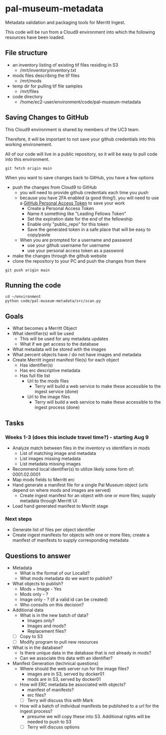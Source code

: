 # pal-museum-metadata
Metadata validation and packaging tools for Merritt Ingest.

This code will be run from a Cloud9 environment into which the following resources have been loaded.

## File structure
- an inventory listing of existing tif files residing in S3
  - /mrt/inventory/inventory.txt
- mods files describing the tif files
  - /mrt/mods
- temp dir for pulling tif file samples
  - /mrt/files
- code directory
  - /home/ec2-user/environment/code/pal-museum-metadata

## Saving Changes to GitHub

This Cloud9 environment is shared by members of the UC3 team.

Therefore, it will be important to not save your github credentials into this working environement.

All of our code will live in a public repository, so it will be easy to pull code into this environment.

```
git fetch origin main
```

When you want to save changes back to GitHub, you have a few options
- push the changes from Cloud9 to GitHub
  - you will need to provide github credentials each time you push
  - because you have 2FA enabled (a good thing!), you will need to use a [GitHub Personal Access Token](https://docs.github.com/en/authentication/keeping-your-account-and-data-secure/creating-a-personal-access-token) to save your work
    - Create a Personal Access Token
    - Name it something like "Leading Fellows Token"
    - Set the expiration date for the end of the fellowship
    - Enable only "public_repo" for this token
    - Save the generated token in a safe place that will be easy to copy/paste
  - When you are prompted for a username and password
    - use your github username for username
    - use your personal access token as a password
- make the changes through the github website
- clone the repository to your PC and push the changes from there

```
git push origin main
```

## Running the code
```
cd ~/environment
python code/pal-museum-metadata/src/scan.py 
```

## Goals
- What becomes a Merritt Object
- What identifier(s) will be used
  - This will be used for any metadata updates 
  - What if we get access to the database
- What metadata will be stored with the images
- What percent objects have / do not have images and metadata
- Create Merritt ingest manifest file(s) for each object
  - Has identifier(s)
  - Has erc descriptive metadata
  - Has full file list
    - Url to the mods files
      - Terry will build a web service to make these accessible to the ingest service (done)
    - Url to the image files
      - Terry will build a web service to make these accessible to the ingest process (done)

## Tasks

### Weeks 1-3 (does this include travel time?) - starting Aug 9
- Analyze match between files in the inventory vs identifiers in mods
  - List of matching image and metadata
  - List images missing metadata
  - List metadata missing images
- Recommend local identifier(s) to utilize likely some form of: 0001.02.0001
- Map mods fields to Merritt erc
- Hand generate a manifest file for a single Pal Museum object (urls depend on where mods and images are served)
  - Create ingest manifest for an object with one or more files; supply metadata through Merritt UI
- Load hand generated manifest to Merritt stage

### Next steps
- Generate list of files per object identifier
- Create ingest manifests for objects with one or more files; create a manifest of manifests to supply corresponding metadata


## Questions to answer
- Metadata
  - What is the format of our LocalId?
  - What mods metadata do we want to publish?
- What objects to publish?
  - Mods + Image - Yes
  - Mods only - ?
  - Image only - ? (if a valid id can be created)
  - Who consults on this decision?
- Additional data
  - What is in the new batch of data?
    - Images only?
    - Images and mods?
    - Replacement files?
  - [ ] Copy to S3
  - [ ] Modify program to pull new resources
- What is in the database?
  - Is there unique data in the database that is not already in mods?
  - Can we associate this data with an identifier?
- Manifest Generation (technical questions)
  - Where should the web server run for the image files?
    - images are in S3, served by docker01
    - mods are in S3, served by docker01
  - How will ERC metadata be associated with objects?
    - manifest of manifests?
    - erc files?
    - [ ] Terry will discuss this with Mark
  - How will a batch of individual manifests be published to a url for the ingest process?
    - presume we will copy these into S3.  Additional rights will be needed to push to S3
    - [ ] Terry will discuss options
